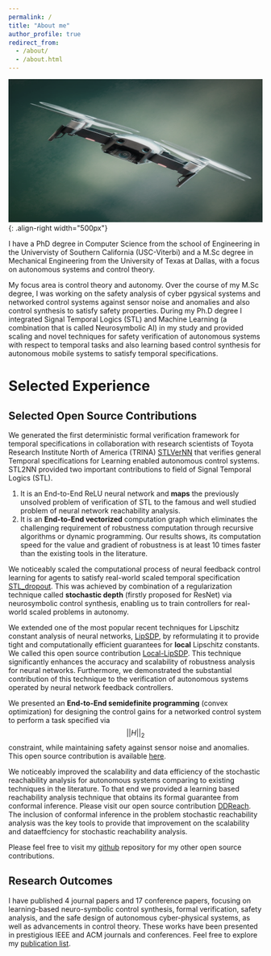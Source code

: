 ```yaml
---
permalink: /
title: "About me"
author_profile: true
redirect_from: 
  - /about/
  - /about.html
---
```


![Neurosymbolic AI introduction](/images/quadrotor.png){: .align-right width="500px"}

I have a PhD degree in Computer Science from the school of Engineering in the Univervisty of Southern California (USC-Viterbi) and a M.Sc degree in Mechanical Engineering from the University of Texas at Dallas, with a focus on autonomous systems and control theory.

My focus area is control theory and autonomy. Over the course of my M.Sc degree, I was working on the safety analysis of cyber pgysical systems and networked control systems against sensor noise and anomalies and also control synthesis to satisfy safety properties. During my Ph.D degree I integrated Signal Temporal Logics (STL) and Machine Learning (a combination that is called Neurosymbolic AI) in my study and provided scaling and novel techniques for safety verification of autonomous systems with respect to temporal tasks and also learning based control synthesis for autonomous mobile systems to satisfy temporal specifications.   


# Selected Experience

## Selected Open Source Contributions
We generated the first deterministic formal verification framework for temporal specifications in collaboration with research scientists of Toyota Research Institute North of America (TRINA) [STLVerNN](https://github.com/Navidhashemicontrol/STLVerNN) that verifies general Temporal specifications for Learning enabled autonomous control systems. STL2NN provided two important contributions to field of Signal Temporal Logics (STL). 
1. It is an End-to-End ReLU neural network and **maps** the previously unsolved problem of verification of STL to the famous and well studied problem of neural network reachability analysis.
2. It is an **End-to-End vectorized** computation graph which eliminates the challenging requirement of robustness computation through recursive algorithms or dynamic programming. Our results shows, its computation speed for the value and gradient of robustness is at least 10 times faster than the existing tools in the literature.

We noticeably scaled the computational process of neural feedback control learning for agents to satisfy real-world scaled temporal specification [STL_dropout](https://github.com/Navidhashemicontrol/STL_dropout). This was achieved by combination of a regularization technique called **stochastic depth** (firstly proposed for ResNet) via neurosymbolic control synthesis, enabling us to train controllers for real-world scaled problems in autonomy.

We extended one of the most popular recent techniques for Lipschitz constant analysis of neural networks, [LipSDP](https://proceedings.neurips.cc/paper/2019/hash/95e1533eb1b20a97777749fb94fdb944-Abstract.html), by reformulating it to provide tight and computationally efficient guarantees for **local** Lipschitz constants. We called this open source contribution [Local-LipSDP](https://github.com/NavidHashemiControl/Local_LipSDP_L4DC_2021). This technique significantly enhances the accuracy and scalability of robustness analysis for neural networks. Furthermore, we demonstrated the substantial contribution of this technique to the verification of autonomous systems operated by neural network feedback controllers.

We presented an **End-to-End semidefinite programming** (convex optimization) for designing the control gains for a networked control system to perform a task specified via 
$$
||H||_2
$$
constraint, while maintaining safety against sensor noise and anomalies. This open source contribution is available [here](https://github.com/NavidHashemiControl/Codesign_TCNS_2022).


We noticeably improved the scalability and data efficiency of the stochastic reachability analysis for autonomous systems comparing to existing techniques in the literature. To that end we provided a learning based reachability analysis technique that obtains its formal guarantee from conformal inference. Please visit our open source contribution [DDReach](https://github.com/NavidHashemiControl/DDReach_MATLAB). The inclusion of conformal inference in the problem stochastic reachability analysis was the key tools to provide that improvement on the scalability and dataeffciency for stochastic reachability analysis.

Please feel free to visit my [github](https://github.com/Navidhashemicontrol) repository for my other open source contributions.

## Research Outcomes
I have published 4 journal papers and 17 conference papers, focusing on learning-based neuro-symbolic control synthesis, formal verification, safety analysis, and the safe design of autonomous cyber-physical systems, as well as advancements in control theory. These works have been presented in prestigious IEEE and ACM journals and conferences. Feel free to explore my [publication list](https://navidhashemicontrol.github.io/publications/).
